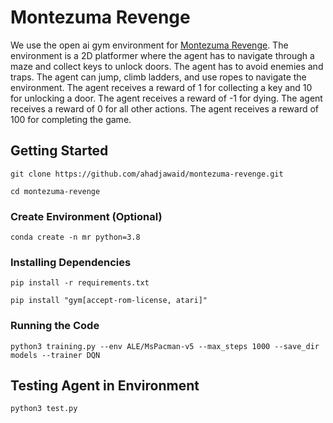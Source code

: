 # Montezuma Revenge

We use the open ai gym environment for [Montezuma Revenge](https://www.gymlibrary.dev/environments/atari/montezuma_revenge/). The environment is a 2D platformer where the agent has to navigate through a maze and collect keys to unlock doors. The agent has to avoid enemies and traps. The agent can jump, climb ladders, and use ropes to navigate the environment. The agent receives a reward of 1 for collecting a key and 10 for unlocking a door. The agent receives a reward of -1 for dying. The agent receives a reward of 0 for all other actions. The agent receives a reward of 100 for completing the game.

## Getting Started

```
git clone https://github.com/ahadjawaid/montezuma-revenge.git
```
```
cd montezuma-revenge
```

### Create Environment (Optional)

```
conda create -n mr python=3.8
```

### Installing Dependencies

```
pip install -r requirements.txt
```

```
pip install "gym[accept-rom-license, atari]"
```

### Running the Code

```
python3 training.py --env ALE/MsPacman-v5 --max_steps 1000 --save_dir models --trainer DQN
```

## Testing Agent in Environment
```
python3 test.py
```
